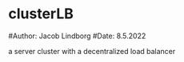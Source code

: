 # clusterLB
#Author: Jacob Lindborg
#Date: 8.5.2022

a server cluster with a decentralized load balancer
